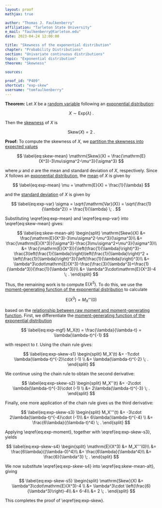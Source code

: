 ```yaml
---
layout: proof
mathjax: true

author: "Thomas J. Faulkenberry"
affiliation: "Tarleton State University"
e_mail: "faulkenberry@tarleton.edu"
date: 2023-04-24 12:00:00

title: "Skewness of the exponential distribution"
chapter: "Probability Distributions"
section: "Univariate continuous distributions"
topic: "Exponential distribution"
theorem: "Skewness"

sources:
  
proof_id: "P409"
shortcut: "exp-skew"
username: "tomfaulkenberry"
---
```



**Theorem:** Let $X$ be a [random variable](/D/rvar) following an [exponential distribution](/D/exp):

$$ \label{eq:exp}
X \sim \mathrm{Exp}(\lambda) \; .
$$

Then the [skewness](/D/skew) of $X$ is

$$ \label{eq:exp-skew}
\mathrm{Skew}(X) = 2 \; .
$$

**Proof:** To compute the skewness of $X$, we [partition the skewness into expected values](/P/skew-mean)

$$ \label{eq:skew-mean}
\mathrm{Skew}(X) = \frac{\mathrm{E}(X^3)-3\mu\sigma^2-\mu^3}{\sigma^3}
$$

where $\mu$ and $\sigma$ are the mean and standard deviation of $X$, respectively. Since $X$ follows an [exponential distribution](/D/exp), the [mean](/P/exp-mean) of $X$ is given by 

$$ \label{eq:exp-mean}
\mu = \mathrm{E}(X) = \frac{1}{\lambda}
$$

and the [standard deviation](/P/exp-var) of $X$ is given by

$$ \label{eq:exp-var}
\sigma = \sqrt{\mathrm{Var}(X)} = \sqrt{\frac{1}{\lambda^2}} = \frac{1}{\lambda} \; .
$$

Substituting \eqref{eq:exp-mean} and \eqref{eq:exp-var} into \eqref{eq:skew-mean} gives:

$$ \label{eq:skew-mean-alt}
\begin{split}
\mathrm{Skew}(X) &= \frac{\mathrm{E}(X^3)-3\mu\sigma^2-\mu^3}{\sigma^3}\\
&= \frac{\mathrm{E}(X^3)}{\sigma^3}-\frac{3\mu\sigma^2+\mu^3}{\sigma^3}\\
&= \frac{\mathrm{E}(X^3)}{\left(\frac{1}{\lambda}\right)^3}-\frac{3\left(\frac{1}{\lambda}\right)\left(\frac{1}{\lambda}\right)^2 + \left(\frac{1}{\lambda}\right)^3}{\left(\frac{1}{\lambda}\right)^3}\\
&= \lambda^3\cdot\mathrm{E}(X^3)-\frac{\frac{3}{\lambda^3}+\frac{1}{\lambda^3}}{\frac{1}{\lambda^3}}\\
&= \lambda^3\cdot\mathrm{E}(X^3)-4 \; .
\end{split}
$$

Thus, the remaining work is to compute $\mathrm{E}(X^3)$. To do this, we use the [moment-generating function of the exponential distribution](/P/exp-mgf) to calculate

$$ \label{eq:exp-moment}
\mathrm{E}(X^3) = M_X'''(0)
$$

based on the [relationship between raw moment and moment-generating function](/P/mom-mgf). First, we differentiate the [moment-generating function of the exponential distribution](/P/exp-mgf)

$$ \label{eq:exp-mgf}
M_X(t) = \frac{\lambda}{\lambda-t} = \lambda(\lambda-t)^{-1}
$$

with respect to $t$. Using the chain rule gives:

$$ \label{eq:exp-skew-s1}
\begin{split}
M_X'(t) &= -1\cdot \lambda(\lambda-t)^{-2}\cdot (-1) \\
&= \lambda(\lambda-t)^{-2} \; .
\end{split}
$$

We continue using the chain rule to obtain the second derivative:

$$ \label{eq:exp-skew-s2}
\begin{split}
M_X''(t) &= -2\cdot \lambda(\lambda-t)^{-3}\cdot (-1) \\
&= 2\lambda(\lambda-t)^{-3} \; .
\end{split}
$$

Finally, one more application of the chain rule gives us the third derivative:

$$ \label{eq:exp-skew-s3}
\begin{split}
M_X'''(t) &= -3\cdot 2\lambda(\lambda-t)^{-4}\cdot (-1)\\
&= 6\lambda(\lambda-t)^{-4} \\
&= \frac{6\lambda}{(\lambda-t)^4} \; .
\end{split}
$$

Applying \eqref{eq:exp-moment}, together with \eqref{eq:exp-skew-s3}, yields

$$ \label{eq:exp-skew-s4}
\begin{split}
\mathrm{E}(X^3) &= M_X'''(0)\\
&= \frac{6\lambda}{(\lambda-0)^4}\\
&= \frac{6\lambda}{\lambda^4}\\
&= \frac{6}{\lambda^3} \; .
\end{split}
$$

We now substitute \eqref{eq:exp-skew-s4} into \eqref{eq:skew-mean-alt}, giving

$$ \label{eq:exp-skew-s5}
\begin{split}
\mathrm{Skew}(X) &= \lambda^3\cdot\mathrm{E}(X^3)-4 \\
&= \lambda^3\cdot \left(\frac{6}{\lambda^3}\right)-4\\
&= 6-4\\
&= 2 \; .
\end{split}
$$

This completes the proof of \eqref{eq:exp-skew}.